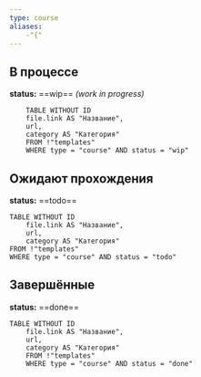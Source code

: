 ```yaml
---
type: course
aliases:
	-"{"
---
```

## В процессе
**status:** ==wip== *(work in progress)*
```dataview
	TABLE WITHOUT ID
	file.link AS "Название",
	url,
	category AS "Категория"
	FROM !"templates"
	WHERE type = "course" AND status = "wip"
```
## Ожидают прохождения
**status:** ==todo==
```dataview
TABLE WITHOUT ID
	file.link AS "Название",
	url,
	category AS "Категория"
FROM !"templates"
WHERE type = "course" AND status = "todo"
```
## Завершённые
**status:** ==done==
```dataview
TABLE WITHOUT ID
	file.link AS "Название",
	url,
	category AS "Категория"
	FROM !"templates"
	WHERE type = "course" AND status = "done"
```